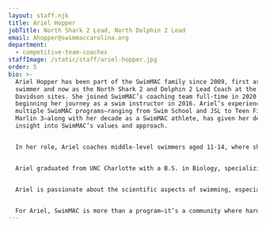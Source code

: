 ```yaml
---
layout: staff.njk
title: Ariel Hopper
jobTitle: North Shark 2 Lead, North Dolphin 2 Lead
email: Ahopper@swimmaccarolina.org
department:
  - competitive-team-coaches
staffImage: /static/staff/ariel-hopper.jpg
order: 5
bio: >-
  Ariel Hopper has been part of the SwimMAC family since 2009, first as a
  swimmer and now as the North Shark 2 and Dolphin 2 Lead Coach at the HFFA and
  Davidson sites. She joined SwimMAC’s coaching team full-time in 2020 after
  beginning her journey as a swim instructor in 2016. Ariel’s experience in
  multiple SwimMAC programs—ranging from Swim School and JSL to Teen Fit and
  Marlin 3—along with her decade as a SwimMAC athlete, has given her deep
  insight into SwimMAC’s values and approach.


  In her role, Ariel coaches middle-level swimmers aged 11-14, where she focuses on developing their technical skills and helping them master racing strategies to build a foundation for long-term success. She writes training plans and structures practices tailored to the unique needs of each swimmer, fostering an environment where athletes can grow and thrive.


  Ariel graduated from UNC Charlotte with a B.S. in Biology, specializing in human anatomy, and her science background is evident in her coaching. She combines a technical approach with a compassionate and adaptable coaching style, tailoring her support to meet each swimmer where they are. Ariel’s background as a chemistry teaching assistant and personal tutor further aids her ability to teach and connect with young athletes. Her coaching philosophy centers on building resilience and adaptability, guiding swimmers through both successes and challenges. Ariel draws inspiration from her own experience as an athlete, having overcome multiple knee surgeries, which taught her the value of patience, adaptability, and trusting the process.


  Ariel is passionate about the scientific aspects of swimming, especially in underwater techniques and breath control, and is currently working on innovative methods to improve swimmers’ underwater abilities. Her ultimate goal is to foster a love for the sport that extends beyond competition, helping swimmers stay engaged and avoid burnout.


  For Ariel, SwimMAC is more than a program—it’s a community where hard work and growth are celebrated. She volunteers with Beds for Kids, bringing the same spirit of support and empathy to her work outside the pool. Ariel is inspired daily by her swimmers and mentors, including Roy-Allan Burch and Kathy McKee, who remind her to make time for loved ones and live with purpose.
---
```

